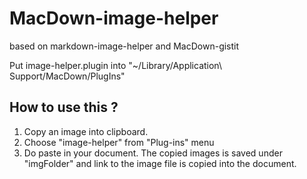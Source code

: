 # MacDown-image-helper

based on markdown-image-helper and MacDown-gistit

Put image-helper.plugin into 
"~/Library/Application\ Support/MacDown/PlugIns"

## How to use this ?
1. Copy an image into clipboard.
2. Choose "image-helper" from "Plug-ins" menu
3. Do paste in your document. The copied images is
saved under "imgFolder" and link to the image file is copied into the document.

